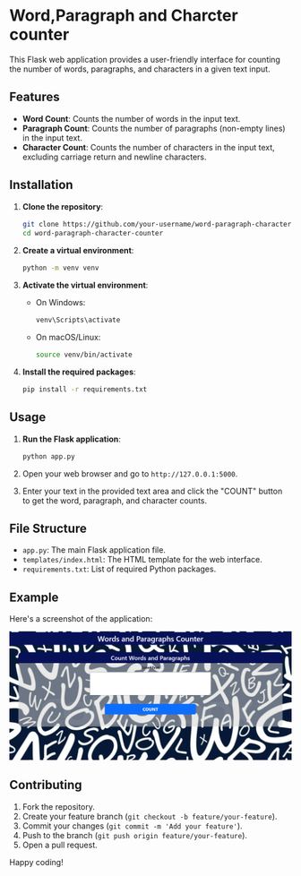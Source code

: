# Word,Paragraph and Charcter counter
This Flask web application provides a user-friendly interface for counting the number of words, paragraphs, and characters in a given text input. 
## Features

- **Word Count**: Counts the number of words in the input text.
- **Paragraph Count**: Counts the number of paragraphs (non-empty lines) in the input text.
- **Character Count**: Counts the number of characters in the input text, excluding carriage return and newline characters.

## Installation

1. **Clone the repository**:
    ```bash
    git clone https://github.com/your-username/word-paragraph-character-counter.git
    cd word-paragraph-character-counter
    ```

2. **Create a virtual environment**:
    ```bash
    python -m venv venv
    ```

3. **Activate the virtual environment**:
    - On Windows:
      ```bash
      venv\Scripts\activate
      ```
    - On macOS/Linux:
      ```bash
      source venv/bin/activate
      ```

4. **Install the required packages**:
    ```bash
    pip install -r requirements.txt
    ```

## Usage

1. **Run the Flask application**:
    ```bash
    python app.py
    ```

2. Open your web browser and go to `http://127.0.0.1:5000`.

3. Enter your text in the provided text area and click the "COUNT" button to get the word, paragraph, and character counts.

## File Structure

- `app.py`: The main Flask application file.
- `templates/index.html`: The HTML template for the web interface.
- `requirements.txt`: List of required Python packages.

## Example

Here's a screenshot of the application:

![Screenshot](screenshot.png)

## Contributing

1. Fork the repository.
2. Create your feature branch (`git checkout -b feature/your-feature`).
3. Commit your changes (`git commit -m 'Add your feature'`).
4. Push to the branch (`git push origin feature/your-feature`).
5. Open a pull request.

Happy coding!
